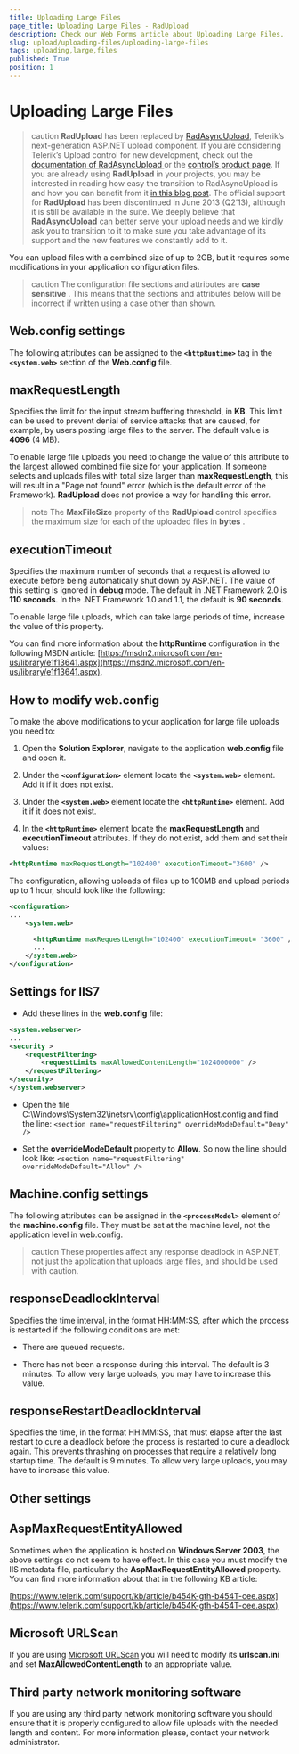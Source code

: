 ```yaml
---
title: Uploading Large Files
page_title: Uploading Large Files - RadUpload
description: Check our Web Forms article about Uploading Large Files.
slug: upload/uploading-files/uploading-large-files
tags: uploading,large,files
published: True
position: 1
---
```


# Uploading Large Files



>caution  **RadUpload** has been replaced by [RadAsyncUpload](https://demos.telerik.com/aspnet-ajax/asyncupload/examples/overview/defaultcs.aspx), Telerik’s next-generation ASP.NET upload component. If you are considering Telerik’s Upload control for new development, check out the [documentation of RadAsyncUpload ](https://www.telerik.com/help/aspnet-ajax/asyncupload-overview.html) or the [control’s product page](https://www.telerik.com/products/aspnet-ajax/asyncupload.aspx). If you are already using **RadUpload** in your projects, you may be interested in reading how easy the transition to RadAsyncUpload is and how you can benefit from it [in this blog post](https://blogs.telerik.com/blogs/12-12-05/the-case-of-telerik-s-new-old-asp.net-ajax-upload-control-radasyncupload). The official support for **RadUpload** has been discontinued in June 2013 (Q2’13), although it is still be available in the suite. We deeply believe that **RadAsyncUpload** can better serve your upload needs and we kindly ask you to transition to it to make sure you take advantage of its support and the new features we constantly add to it.
>


You can upload files with a combined size of up to 2GB, but it requires some modifications in your application configuration files.

>caution The configuration file sections and attributes are **case sensitive** . This means that the sections and attributes below will be incorrect if written using a case other than shown.
>


## Web.config settings

The following attributes can be assigned to the **`<httpRuntime>`** tag in the **`<system.web>`** section of the **Web.config** file.

## maxRequestLength

Specifies the limit for the input stream buffering threshold, in **KB**. This limit can be used to prevent denial of service attacks that are caused, for example, by users posting large files to the server. The default value is **4096** (4 MB).

To enable large file uploads you need to change the value of this attribute to the largest allowed combined file size for your application. If someone selects and uploads files with total size larger than **maxRequestLength**, this will result in a "Page not found" error (which is the default error of the Framework). **RadUpload** does not provide a way for handling this error.

>note The **MaxFileSize** property of the **RadUpload** control specifies the maximum size for each of the uploaded files in **bytes** .
>


## executionTimeout

Specifies the maximum number of seconds that a request is allowed to execute before being automatically shut down by ASP.NET. The value of this setting is ignored in **debug** mode. The default in .NET Framework 2.0 is **110 seconds**. In the .NET Framework 1.0 and 1.1, the default is **90 seconds**.

To enable large file uploads, which can take large periods of time, increase the value of this property.

You can find more information about the **httpRuntime** configuration in the following MSDN article: [https://msdn2.microsoft.com/en-us/library/e1f13641.aspx](https://msdn2.microsoft.com/en-us/library/e1f13641.aspx).

## How to modify web.config

To make the above modifications to your application for large file uploads you need to:

1. Open the **Solution Explorer**, navigate to the application **web.config** file and open it.

1. Under the **`<configuration>`** element locate the **`<system.web>`** element. Add it if it does not exist.

1. Under the **`<system.web>`** element locate the **`<httpRuntime>`** element. Add it if it does not exist.

1. In the **`<httpRuntime>`** element locate the **maxRequestLength** and **executionTimeout** attributes. If they do not exist, add them and set their values:

````XML
<httpRuntime maxRequestLength="102400" executionTimeout="3600" />
````



The configuration, allowing uploads of files up to 100MB and upload periods up to 1 hour, should look like the following:

````XML
<configuration>
...
    <system.web>

      <httpRuntime maxRequestLength="102400" executionTimeout= "3600" />
      ...
    </system.web>
</configuration>
````



## Settings for IIS7

* Add these lines in the **web.config** file:

````XML
<system.webserver>
...
<security >
    <requestFiltering>
        <requestLimits maxAllowedContentLength="1024000000" />
    </requestFiltering>
</security>
</system.webserver>
````



* Open the file C:\Windows\System32\inetsrv\config\applicationHost.config and find the line: `<section name="requestFiltering" overrideModeDefault="Deny" />`

* Set the **overrideModeDefault** property to **Allow**. So now the line should look like: `<section name="requestFiltering" overrideModeDefault="Allow" />`

## Machine.config settings

The following attributes can be assigned in the **`<processModel>`** element of the **machine.config** file. They must be set at the machine level, not the application level in web.config.

>caution These properties affect any response deadlock in ASP.NET, not just the application that uploads large files, and should be used with caution.
>


## responseDeadlockInterval

Specifies the time interval, in the format HH:MM:SS, after which the process is restarted if the following conditions are met:

* There are queued requests.

* There has not been a response during this interval. The default is 3 minutes. To allow very large uploads, you may have to increase this value.

## responseRestartDeadlockInterval

Specifies the time, in the format HH:MM:SS, that must elapse after the last restart to cure a deadlock before the process is restarted to cure a deadlock again. This prevents thrashing on processes that require a relatively long startup time. The default is 9 minutes. To allow very large uploads, you may have to increase this value.

## Other settings

## AspMaxRequestEntityAllowed

Sometimes when the application is hosted on **Windows Server 2003**, the above settings do not seem to have effect. In this case you must modify the IIS metadata file, particularly the **AspMaxRequestEntityAllowed** property. You can find more information about that in the following KB article:

[https://www.telerik.com/support/kb/article/b454K-gth-b454T-cee.aspx](https://www.telerik.com/support/kb/article/b454K-gth-b454T-cee.aspx)

## Microsoft URLScan

If you are using [Microsoft URLScan](https://www.microsoft.com/technet/security/tools/urlscan.mspx) you will need to modify its **urlscan.ini** and set **MaxAllowedContentLength** to an appropriate value.

## Third party network monitoring software

If you are using any third party network monitoring software you should ensure that it is properly configured to allow file uploads with the needed length and content. For more information please, contact your network administrator.
